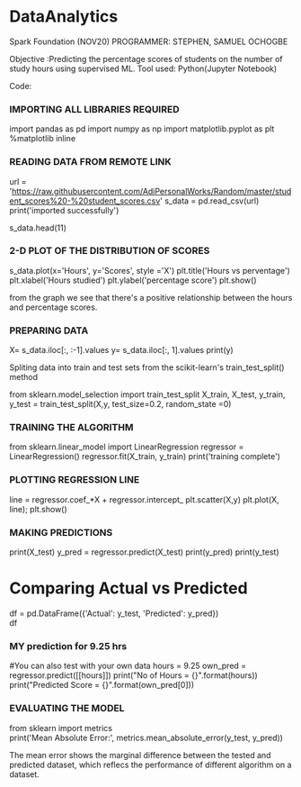 # DataAnalytics
Spark Foundation (NOV20)
PROGRAMMER: STEPHEN, SAMUEL OCHOGBE

Objective :Predicting the percentage scores of students on the number of study hours using supervised ML.
Tool used: Python(Jupyter Notebook)

Code:
### IMPORTING ALL LIBRARIES REQUIRED

import pandas as pd
import numpy as np
import matplotlib.pyplot as plt
%matplotlib inline 

### READING DATA FROM REMOTE LINK

url = 'https://raw.githubusercontent.com/AdiPersonalWorks/Random/master/student_scores%20-%20student_scores.csv'
s_data = pd.read_csv(url)
print('imported successfully')

s_data.head(11)

### 2-D PLOT OF THE DISTRIBUTION OF SCORES

s_data.plot(x='Hours', y='Scores', style ='X')
plt.title('Hours vs perventage')
plt.xlabel('Hours studied')
plt.ylabel('percentage score')
plt.show()

from the graph we see that there's a positive relationship between the hours and percentage scores.

### PREPARING DATA

X= s_data.iloc[:, :-1].values
y= s_data.iloc[:, 1].values
print(y)


Spliting data into train and test sets from the scikit-learn's train_test_split() method

from sklearn.model_selection import train_test_split
X_train, X_test, y_train, y_test = train_test_split(X,y, test_size=0.2, random_state =0)

### TRAINING THE ALGORITHM

from sklearn.linear_model import LinearRegression
regressor = LinearRegression()
regressor.fit(X_train, y_train)
print('training complete')

### PLOTTING REGRESSION LINE

line = regressor.coef_*X + regressor.intercept_
plt.scatter(X,y)
plt.plot(X, line);
plt.show()

### MAKING PREDICTIONS

print(X_test)
y_pred = regressor.predict(X_test)
print(y_pred)
print(y_test)


# Comparing Actual vs Predicted
df = pd.DataFrame({'Actual': y_test, 'Predicted': y_pred})  
df 

### MY prediction for 9.25 hrs

#You can also test with your own data
hours = 9.25
own_pred = regressor.predict([[hours]])
print("No of Hours = {}".format(hours))
print("Predicted Score = {}".format(own_pred[0]))

### EVALUATING THE MODEL

from sklearn import metrics  
print('Mean Absolute Error:', 
      metrics.mean_absolute_error(y_test, y_pred)) 

The mean error shows the marginal difference between the tested and predicted dataset, which reflecs the performance of different algorithm on a dataset.
